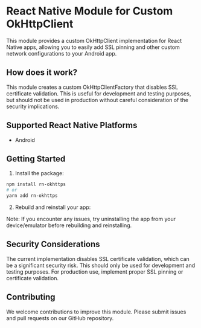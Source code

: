 # React Native Module for Custom OkHttpClient

This module provides a custom OkHttpClient implementation for React Native apps, allowing you to easily add SSL pinning and other custom network configurations to your Android app.

## How does it work?

This module creates a custom OkHttpClientFactory that disables SSL certificate validation. This is useful for development and testing purposes, but should not be used in production without careful consideration of the security implications.

## Supported React Native Platforms

- Android

## Getting Started

1. Install the package:

```bash
npm install rn-okhttps
# or
yarn add rn-okhttps
```

2. Rebuild and reinstall your app:

Note: If you encounter any issues, try uninstalling the app from your device/emulator before rebuilding and reinstalling.

## Security Considerations

The current implementation disables SSL certificate validation, which can be a significant security risk. This should only be used for development and testing purposes. For production use, implement proper SSL pinning or certificate validation.

## Contributing

We welcome contributions to improve this module. Please submit issues and pull requests on our GitHub repository.
